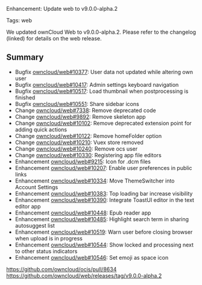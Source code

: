 Enhancement: Update web to v9.0.0-alpha.2

Tags: web

We updated ownCloud Web to v9.0.0-alpha.2. Please refer to the changelog (linked) for details on the web release.

## Summary
* Bugfix [owncloud/web#10377](https://github.com/owncloud/web/pull/10377): User data not updated while altering own user
* Bugfix [owncloud/web#10417](https://github.com/owncloud/web/pull/10417): Admin settings keyboard navigation
* Bugfix [owncloud/web#10517](https://github.com/owncloud/web/pull/10517): Load thumbnail when postprocessing is finished
* Bugfix [owncloud/web#10551](https://github.com/owncloud/web/pull/10551): Share sidebar icons
* Change [owncloud/web#7338](https://github.com/owncloud/web/issues/7338): Remove deprecated code
* Change [owncloud/web#9892](https://github.com/owncloud/web/issues/9892): Remove skeleton app
* Change [owncloud/web#10102](https://github.com/owncloud/web/pull/10102): Remove deprecated extension point for adding quick actions
* Change [owncloud/web#10122](https://github.com/owncloud/web/pull/10122): Remove homeFolder option
* Change [owncloud/web#10210](https://github.com/owncloud/web/issues/10210): Vuex store removed
* Change [owncloud/web#10240](https://github.com/owncloud/web/pull/10240): Remove ocs user
* Change [owncloud/web#10330](https://github.com/owncloud/web/pull/10330): Registering app file editors
* Enhancement [owncloud/web#9215](https://github.com/owncloud/web/issues/9215): Icon for .dcm files
* Enhancement [owncloud/web#10207](https://github.com/owncloud/web/pull/10207): Enable user preferences in public links
* Enhancement [owncloud/web#10334](https://github.com/owncloud/web/pull/10334): Move ThemeSwitcher into Account Settings
* Enhancement [owncloud/web#10383](https://github.com/owncloud/web/issues/10383): Top loading bar increase visibility
* Enhancement [owncloud/web#10390](https://github.com/owncloud/web/pull/10390): Integrate ToastUI editor in the text editor app
* Enhancement [owncloud/web#10448](https://github.com/owncloud/web/pull/10448): Epub reader app
* Enhancement [owncloud/web#10485](https://github.com/owncloud/web/pull/10485): Highlight search term in sharing autosuggest list
* Enhancement [owncloud/web#10519](https://github.com/owncloud/web/pull/10519): Warn user before closing browser when upload is in progress
* Enhancement [owncloud/web#10544](https://github.com/owncloud/web/pull/10544): Show locked and processing next to other status indicators
* Enhancement [owncloud/web#10546](https://github.com/owncloud/web/pull/10546): Set emoji as space icon

https://github.com/owncloud/ocis/pull/8634
https://github.com/owncloud/web/releases/tag/v9.0.0-alpha.2
